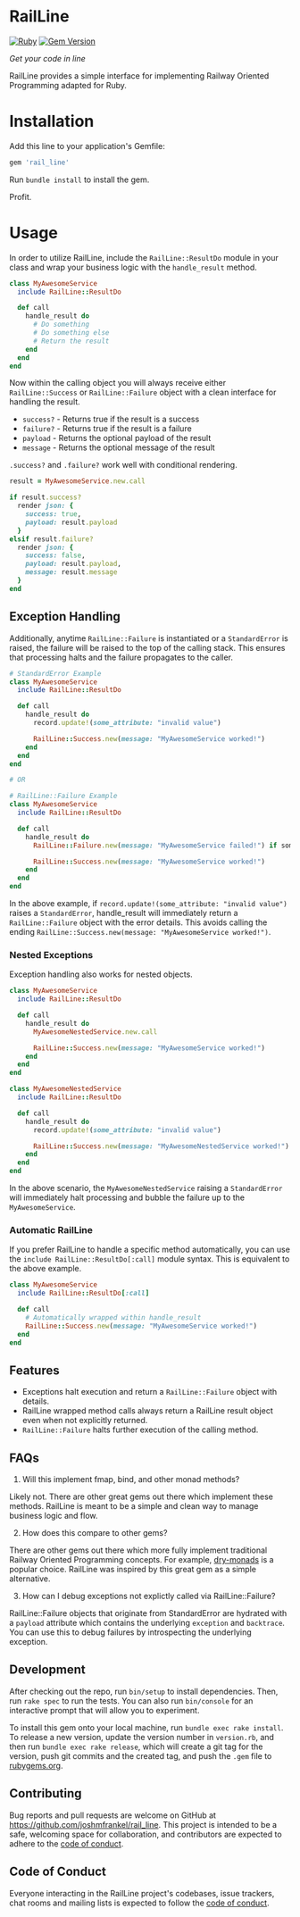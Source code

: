 # RailLine

[![Ruby](https://github.com/joshmfrankel/rail_line/actions/workflows/main.yml/badge.svg)](https://github.com/joshmfrankel/rail_line/actions/workflows/main.yml)
[![Gem Version](https://badge.fury.io/rb/rail_line.svg?icon=si%3Arubygems&icon_color=%23959da5)](https://badge.fury.io/rb/rail_line)

_Get your code in line_

RailLine provides a simple interface for implementing Railway Oriented Programming adapted for Ruby.

# Installation

Add this line to your application's Gemfile:

```ruby
gem 'rail_line'
```

Run `bundle install` to install the gem.

Profit.

# Usage

In order to utilize RailLine, include the `RailLine::ResultDo` module in your class and wrap your business logic with the `handle_result` method.

```ruby
class MyAwesomeService
  include RailLine::ResultDo

  def call
    handle_result do
      # Do something
      # Do something else
      # Return the result
    end
  end
end
```

Now within the calling object you will always receive either `RailLine::Success` or `RailLine::Failure` object with a clean interface for handling the result.

- `success?` - Returns true if the result is a success
- `failure?` - Returns true if the result is a failure
- `payload` - Returns the optional payload of the result
- `message` - Returns the optional message of the result

`.success?` and `.failure?` work well with conditional rendering.

```ruby
result = MyAwesomeService.new.call

if result.success?
  render json: {
    success: true,
    payload: result.payload
  }
elsif result.failure?
  render json: {
    success: false,
    payload: result.payload,
    message: result.message
  }
end
```

## Exception Handling

Additionally, anytime `RailLine::Failure` is instantiated or a `StandardError` is raised, the failure will be raised to the top of the calling stack. This ensures that processing halts and the failure propagates to the caller.

```ruby
# StandardError Example
class MyAwesomeService
  include RailLine::ResultDo

  def call
    handle_result do
      record.update!(some_attribute: "invalid value")

      RailLine::Success.new(message: "MyAwesomeService worked!")
    end
  end
end

# OR

# RailLine::Failure Example
class MyAwesomeService
  include RailLine::ResultDo

  def call
    handle_result do
      RailLine::Failure.new(message: "MyAwesomeService failed!") if some_failure_condition

      RailLine::Success.new(message: "MyAwesomeService worked!")
    end
  end
end
```

In the above example, if `record.update!(some_attribute: "invalid value")` raises a `StandardError`, handle_result will immediately return a `RailLine::Failure` object with the error details. This avoids calling the ending `RailLine::Success.new(message: "MyAwesomeService worked!")`.

### Nested Exceptions

Exception handling also works for nested objects.

```ruby
class MyAwesomeService
  include RailLine::ResultDo

  def call
    handle_result do
      MyAwesomeNestedService.new.call

      RailLine::Success.new(message: "MyAwesomeService worked!")
    end
  end
end

class MyAwesomeNestedService
  include RailLine::ResultDo

  def call
    handle_result do
      record.update!(some_attribute: "invalid value")

      RailLine::Success.new(message: "MyAwesomeNestedService worked!")
    end
  end
end
```

In the above scenario, the `MyAwesomeNestedService` raising a `StandardError` will immediately halt processing and bubble the failure up to the `MyAwesomeService`.

### Automatic RailLine

If you prefer RailLine to handle a specific method automatically, you can use the `include RailLine::ResultDo[:call]` module syntax. This is equivalent to the above example.

```ruby
class MyAwesomeService
  include RailLine::ResultDo[:call]

  def call
    # Automatically wrapped within handle_result
    RailLine::Success.new(message: "MyAwesomeService worked!")
  end
end
```

## Features

- Exceptions halt execution and return a `RailLine::Failure` object with details.
- RailLine wrapped method calls always return a RailLine result object even when not explicitly returned.
- `RailLine::Failure` halts further execution of the calling method.

## FAQs

1. Will this implement fmap, bind, and other monad methods?

Likely not. There are other great gems out there which implement these methods. RailLine is meant to be a simple and clean way to manage business logic and flow.

2. How does this compare to other gems?

There are other gems out there which more fully implement traditional Railway Oriented Programming concepts. For example, [dry-monads](https://github.com/dry-rb/dry-monads) is a popular choice. RailLine was inspired by this great gem as a simple alternative.

3. How can I debug exceptions not explictly called via RailLine::Failure?

RailLine::Failure objects that originate from StandardError are hydrated with a `payload` attribute which contains the underlying `exception` and `backtrace`. You can use this to debug failures by introspecting the underlying exception.

## Development

After checking out the repo, run `bin/setup` to install dependencies. Then, run `rake spec` to run the tests. You can also run `bin/console` for an interactive prompt that will allow you to experiment.

To install this gem onto your local machine, run `bundle exec rake install`. To release a new version, update the version number in `version.rb`, and then run `bundle exec rake release`, which will create a git tag for the version, push git commits and the created tag, and push the `.gem` file to [rubygems.org](https://rubygems.org).

## Contributing

Bug reports and pull requests are welcome on GitHub at https://github.com/joshmfrankel/rail_line. This project is intended to be a safe, welcoming space for collaboration, and contributors are expected to adhere to the [code of conduct](https://github.com/joshmfrankel/rail_line/blob/main/CODE_OF_CONDUCT.md).

## Code of Conduct

Everyone interacting in the RailLine project's codebases, issue trackers, chat rooms and mailing lists is expected to follow the [code of conduct](https://github.com/joshmfrankel/rail_line/blob/main/CODE_OF_CONDUCT.md).
